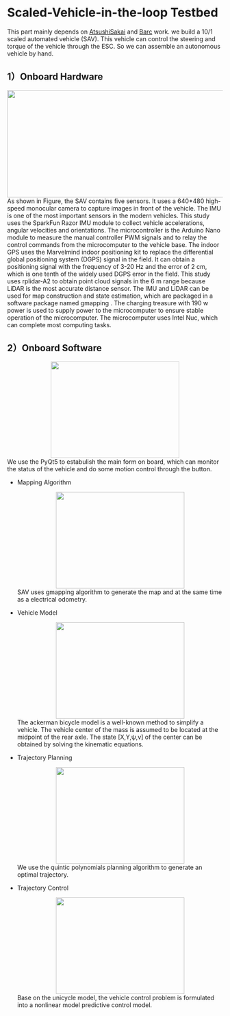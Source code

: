 Scaled-Vehicle-in-the-loop Testbed
====
This part mainly depends on [AtsushiSakai](https://github.com/AtsushiSakai/PythonRobotics) and [Barc](https://github.com/MPC-Berkeley/barc) work. we build a 10/1 scaled automated vehicle (SAV). This vehicle can control the steering and torque of the vehicle through the ESC. So we can assemble an autonomous vehicle by hand.<bar>

1）Onboard Hardware
----
<bar><div align=center><img width="800" height="250" src="https://github.com/tongjirc/Intelligent-Vehicle-and-Road/blob/master/IMG/hardware.png"/></div>
As shown in Figure, the SAV contains five sensors. It uses a 640*480 high-speed monocular camera to capture images in front of the vehicle. The IMU is one of the most important sensors in the modern vehicles. This study uses the SparkFun Razor IMU module to collect vehicle accelerations, angular velocities and orientations. The microcontroller is the Arduino Nano module to measure the manual controller PWM signals and to relay the control commands from the microcomputer to the vehicle base. The indoor GPS uses the Marvelmind indoor positioning kit to replace the differential global positioning system (DGPS) signal in the field. It can obtain a positioning signal with the frequency of 3-20 Hz and the error of 2 cm, which is one tenth of the widely used DGPS error in the field. This study uses rplidar-A2 to obtain point cloud signals in the 6 m range because LiDAR is the most accurate distance sensor. The IMU and LiDAR can be used for map construction and state estimation, which are packaged in a software package named gmapping . The charging treasure with 190 w power is used to supply power to the microcomputer to ensure stable operation of the microcomputer. The microcomputer uses Intel Nuc, which can complete most computing tasks.

 <bar>

2）Onboard Software
----
<bar><div align=center><img width="300" height="225" src="https://github.com/tongjirc/Intelligent-Vehicle-and-Road/blob/master/IMG/onboard_software.png"/></div>
We use the PyQt5 to estabulish the main form on board, which can monitor the status of the vehicle and do some motion control through the button.

+ Mapping Algorithm
<bar><div align=center><img width="300" height="225" src="https://github.com/tongjirc/Intelligent-Vehicle-and-Road/blob/master/IMG/mapping.png"/></div>
SAV uses gmapping algorithm to generate the map and at the same time as a electrical odometry.

+ Vehicle Model
<bar><div align=center><img width="300" height="225" src="https://github.com/tongjirc/Intelligent-Vehicle-and-Road/blob/master/IMG/ackman_model.png"/></div>
The ackerman bicycle model is a well-known method to simplify a vehicle. The vehicle center of the mass is assumed to be located at the midpoint of the rear axle. The state [X,Y,ψ,v] of the center can be obtained by solving the kinematic equations.
+ Trajectory Planning
<bar><div align=center><img width="300" height="225" src="https://github.com/tongjirc/Intelligent-Vehicle-and-Road/blob/master/IMG/planning.gif"/></div>
We use the quintic polynomials planning algorithm to generate an optimal trajectory.

+ Trajectory Control
<bar><div align=center><img width="300" height="225" src="https://github.com/tongjirc/Intelligent-Vehicle-and-Road/blob/master/IMG/trajectory_tracking.gif"/></div>
Base on the unicycle model, the vehicle control problem is formulated into a nonlinear model predictive control model.
